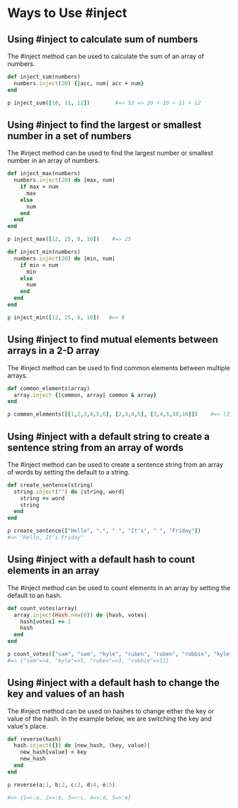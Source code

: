 # Ways to Use #inject

## Using #inject to calculate sum of numbers
The #inject method can be used to calculate the sum of an array of numbers.

```ruby
def inject_sum(numbers)
  numbers.inject(20) {|acc, num| acc + num}
end

p inject_sum([10, 11, 12])        #=> 53 => 20 + 10 + 11 + 12
```

## Using #inject to find the largest or smallest number in a set of numbers
The #inject method can be used to find the largest number or smallest number in an array of numbers.

```ruby
def inject_max(numbers)
  numbers.inject(20) do |max, num|
    if max > num
      max
    else
      num
    end
  end
end

p inject_max([12, 25, 8, 10])    #=> 25

def inject_min(numbers)
  numbers.inject(20) do |min, num|
    if min < num
      min
    else
      num
    end
  end
end

p inject_min([12, 25, 8, 10])   #=> 8
```

## Using #inject to find mutual elements between arrays in a 2-D array
The #inject method can be used to find common elements between multiple arrays.

```ruby
def common_elements(array)
  array.inject {|common, array| common & array}
end

p common_elements([[1,2,3,4,5,6], [2,3,4,5], [3,4,5,10,16]])    #=> [3, 4, 5]
```

## Using #inject with a default string to create a sentence string from an array of words
The #inject method can be used to create a sentence string from an array of words by setting the default to a string.

```ruby
def create_sentence(string)
  string.inject("") do |string, word|
    string += word
    string
  end
end

p create_sentence(["Hello", ",", " ", "It's", " ", "Friday"])
#=> "Hello, It's Friday"
```

## Using #inject with a default hash to count elements in an array
The #inject method can be used to count elements in an array by setting the default to an hash.

```ruby
def count_votes(array)
  array.inject(Hash.new(0)) do |hash, votes|
    hash[votes] += 1
    hash
  end
end

p count_votes(["sam", "sam", "kyle", "ruben", "ruben", "robbie", "kyle", "kyle", "kyle", "robbie", "robbie", "robbie", "robbie", "robbie", "robbie", "sam", "robbie", "robbie", "kyle", "ruben", "robbie", "robbie", "sam"])
#=> {"sam"=>4, "kyle"=>5, "ruben"=>3, "robbie"=>11}
```

## Using #inject with a default hash to change the key and values of an hash
The #inject method can be used on hashes to change either the key or value of the hash. In the example below, we are switching the key and value's place.

```ruby
def reverse(hash)
  hash.inject({}) do |new_hash, (key, value)|
    new_hash[value] = key
    new_hash
  end
end

p reverse(a:1, b:2, c:3, d:4, e:5)

#=> {1=>:a, 2=>:b, 3=>:c, 4=>:d, 5=>:e}
```